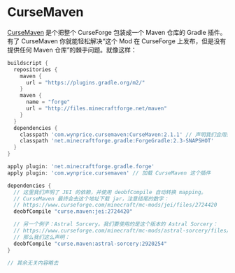 # CurseMaven

[CurseMaven](https://github.com/Wyn-Price/CurseMaven) 是个把整个 CurseForge 包装成一个 Maven 仓库的 Gradle 插件。
有了 CurseMaven 你就能轻松解决“这个 Mod 在 CurseForge 上发布，但是没有提供任何 Maven 仓库”的棘手问题。就像这样：

```groovy
buildscript {
  repositories {
    maven {
      url = "https://plugins.gradle.org/m2/"
    }
    maven {
      name = "forge"
      url = "http://files.minecraftforge.net/maven"
    }
  }
  dependencies {
    classpath 'com.wynprice.cursemaven:CurseMaven:2.1.1' // 声明我们会用到 CurseMaven，版本 2.1.1
    classpath 'net.minecraftforge.gradle:ForgeGradle:2.3-SNAPSHOT'
  }
}

apply plugin: 'net.minecraftforge.gradle.forge'
apply plugin: 'com.wynprice.cursemaven' // 加载 CurseMaven 这个插件

dependencies {
  // 这里我们声明了 JEI 的依赖，并使用 deobfCompile 自动转换 mapping。
  // CurseMaven 最终会去这个地址下载 jar，注意结尾的数字：
  // https://www.curseforge.com/minecraft/mc-mods/jei/files/2724420
  deobfCompile "curse.maven:jei:2724420"

  // 另一个例子：Astral Sorcery。我们要使用的是这个版本的 Astral Sorcery：
  // https://www.curseforge.com/minecraft/mc-mods/astral-sorcery/files/2920254
  // 那么我们这么声明：
  deobfCompile "curse.maven:astral-sorcery:2920254"
}

// 其余无关内容略去
```